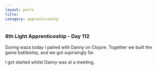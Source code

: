 ```yaml
---
layout: posts
title: 
category: apprenticeship
---
```

### 8th Light Apprenticeship - Day 112

During waza today I paired with Danny on Clojure. Together we built the game battleship, and we got suprisingly far.

<!--break-->

I got started whilst Danny was at a meeting, 



